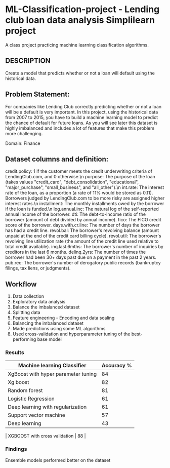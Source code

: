 # ML-Classification-project - Lending club loan data analysis Simplilearn project

A class project practicing machine learning classification algorithms.

## DESCRIPTION

Create a model that predicts whether or not a loan will default using the historical data.

## Problem Statement:

For companies like Lending Club correctly predicting whether or not a loan will be a default is very important. In this project, using the historical data from 2007 to 2015, you have to build a machine learning model to predict the chance of default for future loans. As you will see later this dataset is highly imbalanced and includes a lot of features that make this problem more challenging.

Domain: Finance

## Dataset columns and definition:

credit.policy: 1 if the customer meets the credit underwriting criteria of LendingClub.com, and 0 otherwise.\n
purpose: The purpose of the loan (takes values "credit_card", "debt_consolidation", "educational", "major_purchase", "small_business", and "all_other").\n
int.rate: The interest rate of the loan, as a proportion (a rate of 11% would be stored as 0.11). Borrowers judged by LendingClub.com to be more risky are assigned higher interest rates.\n
installment: The monthly installments owed by the borrower if the loan is funded.\n
log.annual.inc: The natural log of the self-reported annual income of the borrower.
dti: The debt-to-income ratio of the borrower (amount of debt divided by annual income).
fico: The FICO credit score of the borrower.
days.with.cr.line: The number of days the borrower has had a credit line.
revol.bal: The borrower's revolving balance (amount unpaid at the end of the credit card billing cycle).
revol.util: The borrower's revolving line utilization rate (the amount of the credit line used relative to total credit available).
inq.last.6mths: The borrower's number of inquiries by creditors in the last 6 months.
delinq.2yrs: The number of times the borrower had been 30+ days past due on a payment in the past 2 years.
pub.rec: The borrower's number of derogatory public records (bankruptcy filings, tax liens, or judgments).

## Workflow 
1.	Data collection 
2.	Exploratory data analysis
3.	Balance the imbalanced dataset
4.	Splitting data
5.	Feature engineering - Encoding and data scaling 
6.	Balancing the imbalanced dataset 
7.	Made predictions using some ML algorithms 
8.	Used cross-validation and hyperparameter tuning of the best-performing base model
   
### Results


| Machine learning Classifier      | Accuracy %         |
| ------------- | ---------------------|
| XgBoost with hyper parameter tuning | 84|
| Xg boost | 82|
| Random forest | 81 |
| Logistic Regression      | 61 |
| Deep learning with regularization | 61|
| Support vector machine     | 57  |
| Deep learning |43|

| XGBOOST with cross validation     | 88 |


### Findings 

Ensemble models performed better on the dataset 
